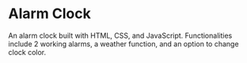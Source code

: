 # Alarm Clock

An alarm clock built with HTML, CSS, and JavaScript. Functionalities include 2 working alarms, a weather function, and an option to change clock color.